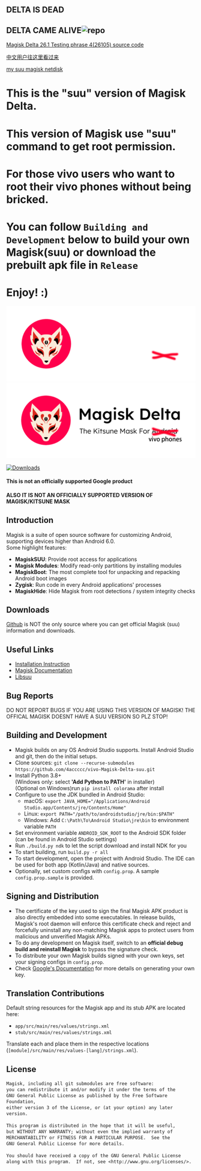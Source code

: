 ## DELTA IS DEAD
## DELTA CAME ALIVE![repo](https://github.com/1q23lyc45/KitsuneMagisk)
[Magisk Delta 26.1 Testing phrase 4(26105) source code](https://github.com/HuskyDG/Magisk/tree/cd3e76848421ffd112ce01dd1beb8e6b9c921a66)

[中文用户往这里看过来](https://github.com/4accccc/vivo-Magisk-Delta-suu/blob/master/README_Chinese.MD)

[my suu magisk netdisk](https://www.lanzouq.com/b0aenhnib)
# This is the "suu" version of Magisk Delta.
# This version of Magisk use "suu" command to get root permission. 
# For those vivo users who want to root their vivo phones without being bricked.
# You can follow `Building and Development` below to build your own Magisk(suu) or download the prebuilt apk file in `Release`
# Enjoy! :)


![](docs/images/logo.png#gh-dark-mode-only)
![](docs/images/logo_dark.png#gh-light-mode-only)

[![Downloads](https://img.shields.io/badge/dynamic/json?color=green&label=Downloads&query=totalString&url=https%3A%2F%2Fraw.githubusercontent.com%2Ftopjohnwu%2Fmagisk-files%2Fcount%2Fcount.json&cacheSeconds=1800)](https://raw.githubusercontent.com/topjohnwu/magisk-files/count/count.json)

#### This is not an officially supported Google product
#### ALSO IT IS NOT AN OFFICIALLY SUPPORTED VERSION OF MAGISK/KITSUNE MASK

## Introduction

Magisk is a suite of open source software for customizing Android, supporting devices higher than Android 6.0.<br>
Some highlight features:

- **MagiskSUU**: Provide root access for applications
- **Magisk Modules**: Modify read-only partitions by installing modules
- **MagiskBoot**: The most complete tool for unpacking and repacking Android boot images
- **Zygisk**: Run code in every Android applications' processes
- **MagiskHide**: Hide Magisk from root detections / system integrity checks

## Downloads

[Github](https://github.com/4accccc/vivo-Magisk-suu/) is NOT the only source where you can get official Magisk (suu) information and downloads.

## Useful Links

- [Installation Instruction](https://topjohnwu.github.io/Magisk/install.html)
- [Magisk Documentation](https://topjohnwu.github.io/Magisk/)
- [Libsuu](https://github.com/4accccc/libsuu)

## Bug Reports

DO NOT REPORT BUGS IF YOU ARE USING THIS VERSION OF MAGISK!
THE OFFICAL MAGISK DOESNT HAVE A SUU VERSION SO PLZ STOP! 

## Building and Development

- Magisk builds on any OS Android Studio supports. Install Android Studio and git, then do the initial setups.
- Clone sources: `git clone --recurse-submodules https://github.com/4accccc/vivo-Magisk-Delta-suu.git`
- Install Python 3.8+ \
  (Windows only: select **'Add Python to PATH'** in installer) \
  (Optional on Windows)run `pip install colorama` after install
- Configure to use the JDK bundled in Android Studio:
  - macOS: `export JAVA_HOME="/Applications/Android Studio.app/Contents/jre/Contents/Home"`
  - Linux: `export PATH="/path/to/androidstudio/jre/bin:$PATH"`
  - Windows: Add `C:\Path\To\Android Studio\jre\bin` to environment variable `PATH`
- Set environment variable `ANDROID_SDK_ROOT` to the Android SDK folder (can be found in Android Studio settings)
- Run `./build.py ndk` to let the script download and install NDK for you
- To start building, run `build.py -r all`
- To start development, open the project with Android Studio. The IDE can be used for both app (Kotlin/Java) and native sources.
- Optionally, set custom configs with `config.prop`. A sample `config.prop.sample` is provided.

## Signing and Distribution

- The certificate of the key used to sign the final Magisk APK product is also directly embedded into some executables. In release builds, Magisk's root daemon will enforce this certificate check and reject and forcefully uninstall any non-matching Magisk apps to protect users from malicious and unverified Magisk APKs.
- To do any development on Magisk itself, switch to an **official debug build and reinstall Magisk** to bypass the signature check.
- To distribute your own Magisk builds signed with your own keys, set your signing configs in `config.prop`.
- Check [Google's Documentation](https://developer.android.com/studio/publish/app-signing.html#generate-key) for more details on generating your own key.

## Translation Contributions

Default string resources for the Magisk app and its stub APK are located here:

- `app/src/main/res/values/strings.xml`
- `stub/src/main/res/values/strings.xml`

Translate each and place them in the respective locations (`[module]/src/main/res/values-[lang]/strings.xml`).

## License

    Magisk, including all git submodules are free software:
    you can redistribute it and/or modify it under the terms of the
    GNU General Public License as published by the Free Software Foundation,
    either version 3 of the License, or (at your option) any later version.

    This program is distributed in the hope that it will be useful,
    but WITHOUT ANY WARRANTY; without even the implied warranty of
    MERCHANTABILITY or FITNESS FOR A PARTICULAR PURPOSE.  See the
    GNU General Public License for more details.

    You should have received a copy of the GNU General Public License
    along with this program.  If not, see <http://www.gnu.org/licenses/>.
